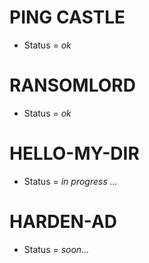 # PING CASTLE
- Status = *ok*
# RANSOMLORD
- Status = *ok*
# HELLO-MY-DIR
- Status = *in progress ...*
# HARDEN-AD
- Status = *soon...*
